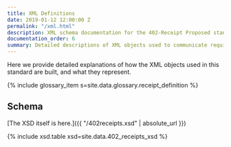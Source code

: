 ```yaml
---
title: XML Definitions
date: 2019-01-12 12:00:00 Z
permalink: "/xml.html"
description: XML schema documentation for the 402-Receipt Proposed standard.
documentation_order: 6
summary: Detailed descriptions of XML objects used to communicate required receipts.
---
```


Here we provide detailed explanations of how the XML objects used in this standard are built, and what they represent.

{% include glossary_item s=site.data.glossary.receipt_definition %}

## Schema
[The XSD itself is here.]({{ "/402receipts.xsd" | absolute_url }})

{% include xsd.table xsd=site.data.402_receipts_xsd %}

